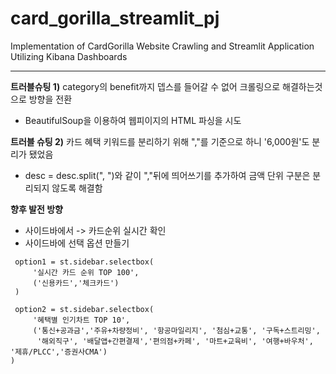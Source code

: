 # card_gorilla_streamlit_pj
Implementation of CardGorilla Website Crawling and Streamlit Application Utilizing Kibana Dashboards

---
**트러블슈팅 1)** category의 benefit까지 뎁스를 들어갈 수 없어 크롤링으로 해결하는것으로 방향을 전환
- BeautifulSoup을 이용하여 웹피이지의 HTML 파싱을 시도

**트러블 슈팅 2)** 카드 혜택 키워드를 분리하기 위해 ","를 기준으로 하니 '6,000원'도 분리가 됐었음
- desc = desc.split(", ")와 같이 ","뒤에 띄어쓰기를 추가하여 금액 단위 구분은 분리되지 않도록 해결함

**향후 발전 방향**
- 사이드바에서 -> 카드순위 실시간 확인
- 사이드바에 선택 옵션 만들기
```
 option1 = st.sidebar.selectbox(
     '실시간 카드 순위 TOP 100',
     ('신용카드','체크카드')
 )

 option2 = st.sidebar.selectbox(
     '혜택별 인기차트 TOP 10',
     ('통신+공과금','주유+차량정비', '항공마일리지', '첨심+교통', '구독+스트리밍',
      '해외직구', '배달앱+간편결제','편의점+카페', '마트+교육비', '여행+바우처', '제휴/PLCC','증권사CMA')
)
```
